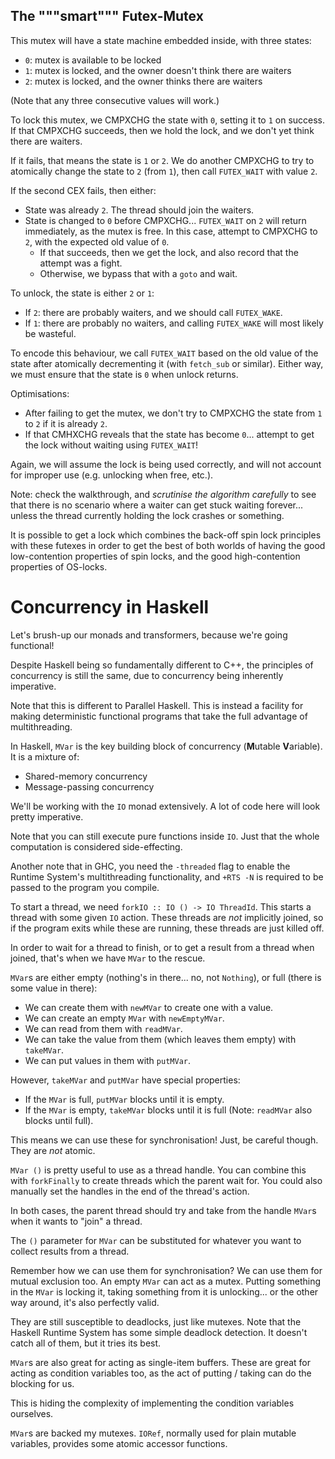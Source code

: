 ## The """smart""" Futex-Mutex

This mutex will have a state machine embedded inside, with three states:
- `0`: mutex is available to be locked
- `1`: mutex is locked, and the owner doesn't think there are waiters
- `2`: mutex is locked, and the owner thinks there are waiters

(Note that any three consecutive values will work.)

To lock this mutex, we CMPXCHG the state with `0`, setting it to `1` on success. If that CMPXCHG succeeds, then we hold the lock, and we don't yet think there are waiters.

If it fails, that means the state is `1` or `2`. We do another CMPXCHG to try to atomically change the state to `2` (from `1`), then call `FUTEX_WAIT` with value `2`.

If the second CEX fails, then either:
- State was already `2`. The thread should join the waiters.
- State is changed to `0` before CMPXCHG... `FUTEX_WAIT` on `2` will return immediately, as the mutex is free. In this case, attempt to CMPXCHG to `2`, with the expected old value of `0`.
    - If that succeeds, then we get the lock, and also record that the attempt was a fight.
    - Otherwise, we bypass that with a `goto` and wait.

To unlock, the state is either `2` or `1`:
- If `2`: there are probably waiters, and we should call `FUTEX_WAKE`.
- If `1`: there are probably no waiters, and calling `FUTEX_WAKE` will most likely be wasteful.

To encode this behaviour, we call `FUTEX_WAIT` based on the old value of the state after atomically decrementing it (with `fetch_sub` or similar). Either way, we must ensure that the state is `0` when unlock returns.

Optimisations:
- After failing to get the mutex, we don't try to CMPXCHG the state from `1` to `2` if it is already `2`.
- If that CMHXCHG reveals that the state has become `0`... attempt to get the lock without waiting using `FUTEX_WAIT`!

Again, we will assume the lock is being used correctly, and will not account for improper use (e.g. unlocking when free, etc.).

Note: check the walkthrough, and *scrutinise the algorithm carefully* to see that there is no scenario where a waiter can get stuck waiting forever... unless the thread currently holding the lock crashes or something.

It is possible to get a lock which combines the back-off spin lock principles with these futexes in order to get the best of both worlds of having the good low-contention properties of spin locks, and the good high-contention properties of OS-locks.

# Concurrency in Haskell

Let's brush-up our monads and transformers, because we're going functional!

Despite Haskell being so fundamentally different to C++, the principles of concurrency is still the same, due to concurrency being inherently imperative.

Note that this is different to Parallel Haskell. This is instead a facility for making deterministic functional programs that take the full advantage of multithreading.

In Haskell, `MVar` is the key building block of concurrency (**M**utable **V**ariable). It is a mixture of:
- Shared-memory concurrency
- Message-passing concurrency

We'll be working with the `IO` monad extensively. A lot of code here will look pretty imperative.

Note that you can still execute pure functions inside `IO`. Just that the whole computation is considered side-effecting.

Another note that in GHC, you need the `-threaded` flag to enable the Runtime System's multithreading functionality, and `+RTS -N` is required to be passed to the program you compile.

To start a thread, we need `forkIO :: IO () -> IO ThreadId`. This starts a thread with some given `IO` action. These threads are *not* implicitly joined, so if the program exits while these are running, these threads are just killed off.

In order to wait for a thread to finish, or to get a result from a thread when joined, that's when we have `MVar` to the rescue.

`MVar`s are either empty (nothing's in there... no, not `Nothing`), or full (there is some value in there):
- We can create them with `newMVar` to create one with a value.
- We can create an empty `MVar` with `newEmptyMVar`.
- We can read from them with `readMVar`.
- We can take the value from them (which leaves them empty) with `takeMVar`.
- We can put values in them with `putMVar`.

However, `takeMVar` and `putMVar` have special properties:
- If the `MVar` is full, `putMVar` blocks until it is empty.
- If the `MVar` is empty, `takeMVar` blocks until it is full (Note: `readMVar` also blocks until full).

This means we can use these for synchronisation! Just, be careful though. They are *not* atomic.

`MVar ()` is pretty useful to use as a thread handle. You can combine this with `forkFinally` to create threads which the parent wait for. You could also manually set the handles in the end of the thread's action.

In both cases, the parent thread should try and take from the handle `MVar`s when it wants to "join" a thread.

The `()` parameter for `MVar` can be substituted for whatever you want to collect results from a thread.

Remember how we can use them for synchronisation? We can use them for mutual exclusion too. An empty `MVar` can act as a mutex. Putting something in the `MVar` is locking it, taking something from it is unlocking... or the other way around, it's also perfectly valid.

They are still susceptible to deadlocks, just like mutexes. Note that the Haskell Runtime System has some simple deadlock detection. It doesn't catch all of them, but it tries its best.

`MVar`s are also great for acting as single-item buffers. These are great for acting as condition variables too, as the act of putting / taking can do the blocking for us.

This is hiding the complexity of implementing the condition variables ourselves.

`MVar`s are backed my mutexes. `IORef`, normally used for plain mutable variables, provides some atomic accessor functions.
